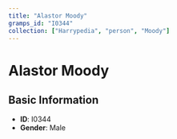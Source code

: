 ```yaml
---
title: "Alastor Moody"
gramps_id: "I0344"
collection: ["Harrypedia", "person", "Moody"]
---
```


# Alastor Moody

## Basic Information

- **ID**: I0344
- **Gender**: Male

